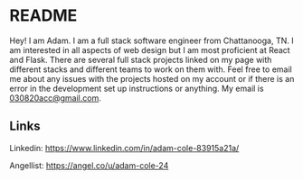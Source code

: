 # README
Hey! I am Adam. I am a full stack software engineer from Chattanooga, TN. I am interested in all aspects of web design but I am most proficient at React and Flask. There are several full stack projects linked on my page with different stacks and different teams to work on them with. Feel free to email me about any issues with the projects hosted on my account or if there is an error in the development set up instructions or anything. My email is 030820acc@gmail.com.

## Links

Linkedin: https://www.linkedin.com/in/adam-cole-83915a21a/

Angellist: https://angel.co/u/adam-cole-24

